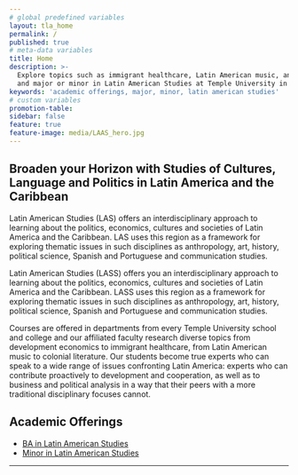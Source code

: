 ```yaml
---
# global predefined variables
layout: tla_home
permalink: /
published: true
# meta-data variables
title: Home
description: >-
  Explore topics such as immigrant healthcare, Latin American music, and colonial literature; view academic offerings
  and major or minor in Latin American Studies at Temple University in the College of Liberal Arts.
keywords: 'academic offerings, major, minor, latin american studies'
# custom variables
promotion-table: 
sidebar: false
feature: true
feature-image: media/LAAS_hero.jpg
---
```

## Broaden your Horizon with Studies of Cultures, Language and Politics in Latin America and the Caribbean
Latin American Studies (LAS) offers an interdisciplinary approach to learning about the politics, economics, cultures and societies of Latin America and the Caribbean. LAS uses this region as a framework for exploring thematic issues in such disciplines as anthropology, art, history, political science, Spanish and Portuguese and communication studies.  

Latin American Studies (LASS) offers you an interdisciplinary approach to learning about the politics, economics, cultures and societies of Latin America and the Caribbean. LASS uses this region as a framework for exploring thematic issues in such disciplines as anthropology, art, history, political science, Spanish and Portuguese and communication studies.

Courses are offered in departments from every Temple University school and college and our affiliated faculty research diverse topics from development economics to immigrant healthcare, from Latin American music to colonial literature. Our students become true experts who can speak to a wide range of issues confronting Latin America: experts who can contribute proactively to development and cooperation, as well as to business and political analysis in a way that their peers with a more traditional disciplinary focuses cannot.

## Academic Offerings
- [BA in Latin American Studies](http://bulletin.temple.edu/undergraduate/liberal-arts/latin-american-studies/ba-latin-american-studies/)
- [Minor in Latin American Studies](http://bulletin.temple.edu/undergraduate/liberal-arts/latin-american-studies/minor-latin-american-studies/)

___
